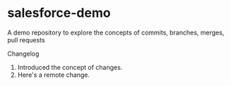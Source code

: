 # salesforce-demo
A demo repository to explore the concepts of commits, branches, merges, pull requests

Changelog
1.  Introduced the concept of changes.
2.  Here's a remote change.
